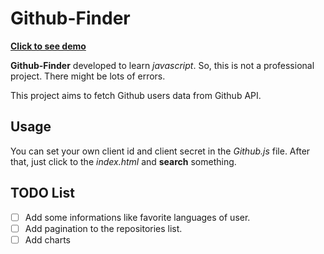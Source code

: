# Github-Finder

[**Click to see demo**](https://jsfiddle.net/yLmu5bo1/)

**Github-Finder** developed to learn *javascript*. So, this is not a professional project. There might be lots of errors. 

This project aims to fetch Github users data from Github API.

## Usage

You can set your own client id and client secret in the *Github.js* file. After that, just click to the *index.html* and **search** something.

## TODO List

 - [ ] Add some informations like favorite languages of user.
 - [ ] Add pagination to the repositories list.
 - [ ] Add charts
